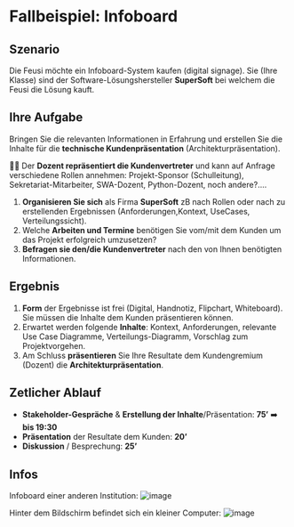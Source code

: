 # Fallbeispiel: Infoboard

## Szenario

Die Feusi möchte ein Infoboard-System kaufen (digital signage). Sie (Ihre Klasse) sind der Software-Lösungshersteller **SuperSoft** bei welchem die Feusi die Lösung kauft.

## Ihre Aufgabe

Bringen Sie die relevanten Informationen in Erfahrung und erstellen Sie die Inhalte für die **technische Kundenpräsentation** (Architekturpräsentation).

:teacher: Der **Dozent repräsentiert die Kundenvertreter** und kann auf Anfrage verschiedene Rollen annehmen: Projekt-Sponsor (Schulleitung), Sekretariat-Mitarbeiter, SWA-Dozent, Python-Dozent, noch andere?....

1. **Organisieren Sie sich** als Firma **SuperSoft** zB nach Rollen oder nach zu erstellenden Ergebnissen (Anforderungen,Kontext, UseCases, Verteilungssicht).
2. Welche **Arbeiten und Termine** benötigen Sie vom/mit dem Kunden um das Projekt erfolgreich umzusetzen?
3. **Befragen sie den/die Kundenvertreter** nach den von Ihnen benötigten Informationen.

## Ergebnis

1. **Form** der Ergebnisse ist frei (Digital, Handnotiz, Flipchart, Whiteboard). Sie müssen die Inhalte dem Kunden präsentieren können.
2. Erwartet werden folgende **Inhalte**: Kontext, Anforderungen, relevante Use Case Diagramme, Verteilungs-Diagramm, Vorschlag zum Projektvorgehen.
3. Am Schluss **präsentieren** Sie Ihre Resultate dem Kundengremium (Dozent) die **Architekturpräsentation**.

## Zetlicher Ablauf

- **Stakeholder-Gespräche** & **Erstellung der Inhalte**/Präsentation: **75’** :arrow_right: **bis 19:30**
- **Präsentation** der Resultate dem Kunden: **20’**
- **Diskussion** / Besprechung: **25’**

## Infos
Infoboard einer anderen Institution:
![image](https://user-images.githubusercontent.com/47139880/158476731-a1ee32cc-f4bf-4cd5-ab50-ec56c203d2da.png)

Hinter dem Bildschirm befindet sich ein kleiner Computer:
![image](https://user-images.githubusercontent.com/47139880/158476844-bf7720b4-3717-4dbc-9107-2dd6a0dfe27c.png)

